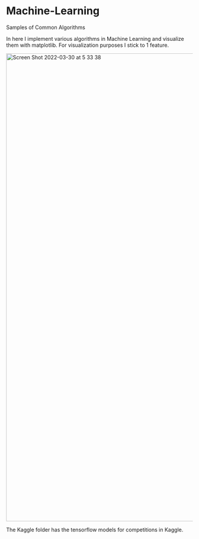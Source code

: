 # Machine-Learning
Samples of Common Algorithms

In here I implement various algorithms in Machine Learning and visualize them with matplotlib.
For visualization purposes I stick to 1 feature.

<img width="1264" alt="Screen Shot 2022-03-30 at 5 33 38" src="https://user-images.githubusercontent.com/89398401/160710056-c04c1669-ac62-49a6-b4d3-7c275586aafe.png">

The Kaggle folder has the tensorflow models for competitions in Kaggle.

